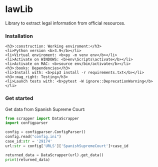 # lawLib

Library to extract legal information from official resources.

### Installation
```
<h3>:construction: Working enviroment:</h3>
<li>Python version <b>3.9</b></li> 
<li>Virtual enviroment: <b>py -m venv env</b></li> 
<li>Activate on WINDOWS: <b>env\Scripts\activate</b></li>
<li>Activate on MAC: <b>source env/bin/activate</b></li>
<h3>:books: Dependencies</h3>
<li>Install with: <b>pip3 install -r requirements.txt</b></li>
<h3>:mag_right: Testing</h3>
<li>Launch tests with: <b>pytest -W ignore::DeprecationWarning</b></li>
```

### Get started
Get data from Spanish Supreme Court:

```Python
from scrapper import DataScrapper
import configparser

config = configparser.ConfigParser()
config.read("config.ini")
case_id:str = '29174'
url:str = config['URLS']['SpanishSupremeCourt']+case_id

returned_data = DataScrapper(url).get_data()
print(returned_data)
```